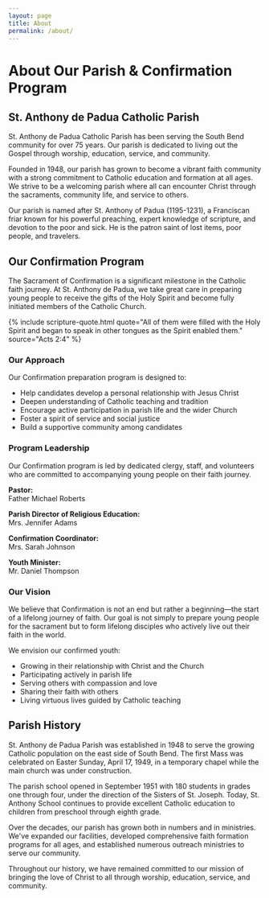 ```yaml
---
layout: page
title: About
permalink: /about/
---
```


# About Our Parish & Confirmation Program

## St. Anthony de Padua Catholic Parish

St. Anthony de Padua Catholic Parish has been serving the South Bend community for over 75 years. Our parish is dedicated to living out the Gospel through worship, education, service, and community.

Founded in 1948, our parish has grown to become a vibrant faith community with a strong commitment to Catholic education and formation at all ages. We strive to be a welcoming parish where all can encounter Christ through the sacraments, community life, and service to others.

Our parish is named after St. Anthony of Padua (1195-1231), a Franciscan friar known for his powerful preaching, expert knowledge of scripture, and devotion to the poor and sick. He is the patron saint of lost items, poor people, and travelers.

## Our Confirmation Program

The Sacrament of Confirmation is a significant milestone in the Catholic faith journey. At St. Anthony de Padua, we take great care in preparing young people to receive the gifts of the Holy Spirit and become fully initiated members of the Catholic Church.

{% include scripture-quote.html quote="All of them were filled with the Holy Spirit and began to speak in other tongues as the Spirit enabled them." source="Acts 2:4" %}

### Our Approach

Our Confirmation preparation program is designed to:

- Help candidates develop a personal relationship with Jesus Christ
- Deepen understanding of Catholic teaching and tradition
- Encourage active participation in parish life and the wider Church
- Foster a spirit of service and social justice
- Build a supportive community among candidates

### Program Leadership

Our Confirmation program is led by dedicated clergy, staff, and volunteers who are committed to accompanying young people on their faith journey.

**Pastor:**  
Father Michael Roberts

**Parish Director of Religious Education:**  
Mrs. Jennifer Adams

**Confirmation Coordinator:**  
Mrs. Sarah Johnson

**Youth Minister:**  
Mr. Daniel Thompson

### Our Vision

We believe that Confirmation is not an end but rather a beginning—the start of a lifelong journey of faith. Our goal is not simply to prepare young people for the sacrament but to form lifelong disciples who actively live out their faith in the world.

We envision our confirmed youth:
- Growing in their relationship with Christ and the Church
- Participating actively in parish life
- Serving others with compassion and love
- Sharing their faith with others
- Living virtuous lives guided by Catholic teaching

## Parish History

St. Anthony de Padua Parish was established in 1948 to serve the growing Catholic population on the east side of South Bend. The first Mass was celebrated on Easter Sunday, April 17, 1949, in a temporary chapel while the main church was under construction.

The parish school opened in September 1951 with 180 students in grades one through four, under the direction of the Sisters of St. Joseph. Today, St. Anthony School continues to provide excellent Catholic education to children from preschool through eighth grade.

Over the decades, our parish has grown both in numbers and in ministries. We've expanded our facilities, developed comprehensive faith formation programs for all ages, and established numerous outreach ministries to serve our community.

Throughout our history, we have remained committed to our mission of bringing the love of Christ to all through worship, education, service, and community.

